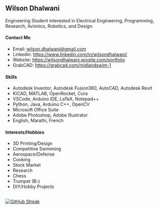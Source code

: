 ## Wilson Dhalwani

Engineering Student interested in Electrical Engineering, Programming, Research, Avionics, Robotics, and Design. 

#### Contact Me
- Email: wilson.dhalwani@gmail.com
- Linkedin: https://www.linkedin.com/in/wilsondhalwani/
- Website: https://wilsondhalwani.wixsite.com/portfolio
- GrabCAD: https://grabcad.com/midlandswim-1 



#### Skills
- Autodesk Inventor, Autodesk Fusion360, AutoCAD, Autodesk Revit 
- KiCAD, MATLAB, OpenRocket, Cura
- VSCode, Arduino IDE, LaTeX, Notepad++
- Python, Java, Arduino C++, OpenCV
- Microsoft Office Suite
- Adobe Photoshop, Adobe Illustrator 
- English, Marathi, French 

#### Interests/Hobbies
- 3D Printing/Design 
- Competitive Swimming
- Aerospace/Defense 
- Cooking 
- Stock Market 
- Research 
- Chess 
- Trumpet (B♭)
- DIY/Hobby Projects
##

[![GitHub Streak](https://streak-stats.demolab.com?user=Midlandswim&theme=hacker&border_radius=3&date_format=M%20j%5B%2C%20Y%5D&card_width=275&background=45%2C465D4A00%2C000000&stroke=2FFF3AB9&border=8CEB94&hide_current_streak=true&hide_longest_streak=true)](https://git.io/streak-stats)

<!---
Midlandswim/Midlandswim is a ✨ special ✨ repository because its `README.md` (this file) appears on your GitHub profile.
You can click the Preview link to take a look at your changes.
--->
